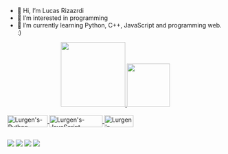 - 👋 Hi, I’m Lucas Rizazrdi
- 👀 I’m interested in programming
- 🌱 I’m currently learning Python, C++, JavaScript and programming web. :)

<!---
Lurgen is a ✨ special ✨ furry because except likes programming, he likes to draw too :)
--->

<div align="center">
  <a href="https://github.com/lrizzardi-frry">
  <img height="150em" src="https://github-readme-stats.vercel.app/api?username=lrizzardi-frry&show_icons=true&theme=maroongold&include_all_commits=true&count_private=true"/>
  <img height="100em" src="https://github-readme-stats.vercel.app/api/top-langs/?username=lrizzardi-frry&layout=compact&langs_count=7&theme=maroongold "/>
</div>
  
  <div style="display: inline_block"><br>
  <img align="center" alt="Lurgen's-Python" height="28" width="94" src="https://img.shields.io/badge/Python-14354C?style=for-the-badge&logo=python&logoColor=white">
  <img align="center" alt="Lurgen's-JavaScript" height="28" width="124" src="https://img.shields.io/badge/JavaScript-F7DF1E?style=for-the-badge&logo=javascript&logoColor=black">
  <img align="center" alt="Lurgen's-CPlusPlus" height="28" width="68" src="https://img.shields.io/badge/C%2B%2B-00599C?style=for-the-badge&logo=c%2B%2B&logoColor=white">

</div>
  
  ##
  </div>
    <a href="https://www.linkedin.com/in/lucas-rizzardi-rodrigues-078486197/" target="_blank"><img src="https://img.shields.io/badge/-LinkedIn-%230077B5?style=for-the-badge&logo=linkedin&logoColor=white" target="_blank"></a> 
  <a href="https://www.instagram.com/lurgen.lr/" target="_blank"><img src="https://img.shields.io/badge/-Instagram-%23E4405F?style=for-the-badge&logo=instagram&logoColor=white" target="_blank"></a>
  <a href = "https://twitter.com/lurgentwenty04"><img src="https://img.shields.io/badge/Twitter-1DA1F2?style=for-the-badge&logo=twitter&logoColor=white" target="_blank"></a>
  <a href = "mailto:lukinhas10085.lrr@gmail.com"><img src="https://img.shields.io/badge/-Gmail-%23333?style=for-the-badge&logo=gmail&logoColor=white" target="_blank"></a>
  </div>
